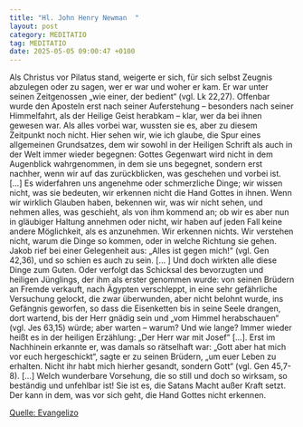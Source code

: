```yaml
---
title: "Hl. John Henry Newman  "
layout: post
category: MEDITATIO
tag: MEDITATIO
date: 2025-05-05 09:00:47 +0100
---
```

Als Christus vor Pilatus stand, weigerte er sich, für sich selbst Zeugnis abzulegen oder zu sagen, wer er war und woher er kam. Er war unter seinen Zeitgenossen „wie einer, der bedient“ (vgl. Lk 22,27). Offenbar wurde den Aposteln erst nach seiner Auferstehung – besonders nach seiner Himmelfahrt, als der Heilige Geist herabkam – klar, wer da bei ihnen gewesen war.<!--more--> Als alles vorbei war, wussten sie es, aber zu diesem Zeitpunkt noch nicht. Hier sehen wir, wie ich glaube, die Spur eines allgemeinen Grundsatzes, dem wir sowohl in der Heiligen Schrift als auch in der Welt immer wieder begegnen: Gottes Gegenwart wird nicht in dem Augenblick wahrgenommen, in dem sie uns begegnet, sondern erst nachher, wenn wir auf das zurückblicken, was geschehen und vorbei ist. […]
Es widerfahren uns angenehme oder schmerzliche Dinge; wir wissen nicht, was sie bedeuten, wir erkennen nicht die Hand Gottes in ihnen. Wenn wir wirklich Glauben haben, bekennen wir, was wir nicht sehen, und nehmen alles, was geschieht, als von ihm kommend an; ob wir es aber nun in gläubiger Haltung annehmen oder nicht, wir haben auf jeden Fall keine andere Möglichkeit, als es anzunehmen. Wir erkennen nichts. Wir verstehen nicht, warum die Dinge so kommen, oder in welche Richtung sie gehen. Jakob rief bei einer Gelegenheit aus: „Alles ist gegen mich!“ (vgl. Gen 42,36), und so schien es auch zu sein. [… ] Und doch wirkten alle diese Dinge zum Guten. Oder verfolgt das Schicksal des bevorzugten und heiligen Jünglings, der ihm als erster genommen wurde: von seinen Brüdern an Fremde verkauft, nach Ägypten verschleppt, in eine sehr gefährliche Versuchung gelockt, die zwar überwunden, aber nicht belohnt wurde, ins Gefängnis geworfen, so dass die Eisenketten bis in seine Seele drangen, dort wartend, bis der Herr gnädig sein und „vom Himmel herabschauen“ (vgl. Jes 63,15) würde; aber warten – warum? Und wie lange? Immer wieder heißt es in der heiligen Erzählung: „Der Herr war mit Josef“ [...]. Erst im Nachhinein erkannte er, was damals so rätselhaft war: „Gott aber hat mich vor euch hergeschickt“, sagte er zu seinen Brüdern, „um euer Leben zu erhalten. Nicht ihr habt mich hierher gesandt, sondern Gott“ (vgl. Gen 45,7-8). […]
Welch wunderbare Vorsehung, die so still und doch so wirksam, so beständig und unfehlbar ist! Sie ist es, die Satans Macht außer Kraft setzt. Der kann in dem, was vor sich geht, die Hand Gottes nicht erkennen.
 

[Quelle: Evangelizo](https://evangeliumtagfuertag.org/DE/gospel)